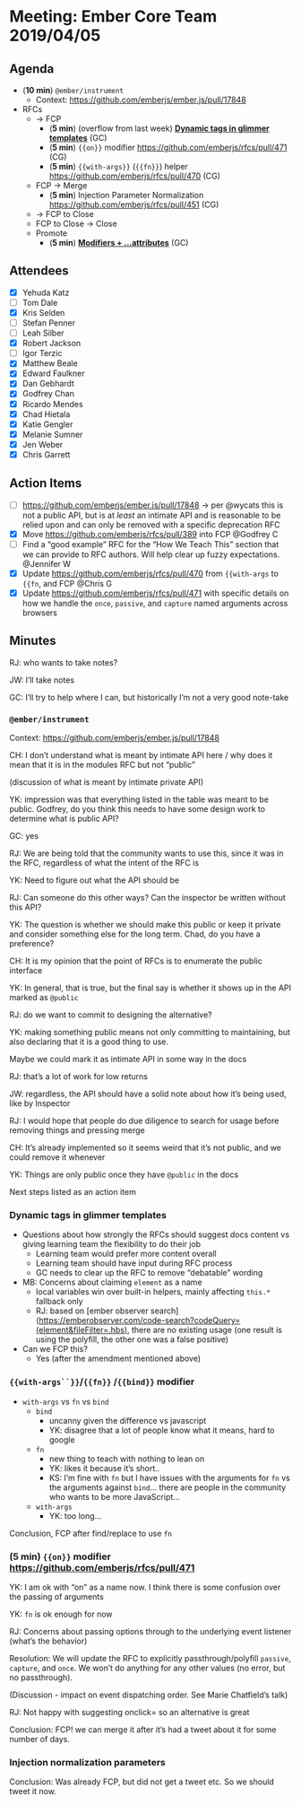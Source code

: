# Meeting: Ember Core Team 2019/04/05

## Agenda
    
- (**10 min**) `@ember/instrument` 
    - Context: https://github.com/emberjs/ember.js/pull/17848
- RFCs
    - → FCP
        - (**5 min**) (overflow from last week) [**Dynamic tags in glimmer templates**](https://github.com/emberjs/rfcs/pull/389) (GC)
        - (**5 min**) `{{on}}` modifier https://github.com/emberjs/rfcs/pull/471 (CG)
        - (**5 min**) `{{with-args}}` (`{{fn}}`) helper https://github.com/emberjs/rfcs/pull/470 (CG)
    - FCP → Merge
        - (**5 min**) Injection Parameter Normalization https://github.com/emberjs/rfcs/pull/451 (CG)
    - → FCP to Close
    - FCP to Close → Close
    - Promote
        - (**5 min**) [**Modifiers + …attributes**](https://github.com/emberjs/ember.js/pull/17842) (GC)

## Attendees

- [x] Yehuda Katz
- [ ] Tom Dale
- [x] Kris Selden
- [ ] Stefan Penner
- [ ] Leah Silber
- [x] Robert Jackson
- [ ] Igor Terzic
- [x] Matthew Beale
- [x] Edward Faulkner
- [x] Dan Gebhardt
- [x] Godfrey Chan
- [x] Ricardo Mendes
- [x] Chad Hietala
- [x] Katie Gengler
- [x] Melanie Sumner
- [x] Jen Weber
- [x] Chris Garrett

## Action Items

- [ ] https://github.com/emberjs/ember.js/pull/17848 → per @wycats this is not a public API, but is at *least* an intimate API and is reasonable to be relied upon and can only be removed with a specific deprecation RFC
- [x] Move https://github.com/emberjs/rfcs/pull/389 into FCP @Godfrey C 
- [ ] Find a “good example” RFC for the “How We Teach This” section that we can provide to RFC authors. Will help clear up fuzzy expectations. @Jennifer W 
- [x] Update https://github.com/emberjs/rfcs/pull/470 from `{{with-args` to `{{fn`, and FCP @Chris G 
- [x] Update https://github.com/emberjs/rfcs/pull/471 with specific details on how we handle the `once`, `passive`, and `capture` named arguments across browsers

## Minutes

RJ: who wants to take notes?

JW: I’ll take notes

GC: I’ll try to help where I can, but historically I’m not a very good note-take

### `@ember/instrument` 

Context: https://github.com/emberjs/ember.js/pull/17848

CH: I don’t understand what is meant by intimate API here / why does it mean that it is in the modules RFC but not “public”

(discussion of what is meant by intimate private API)

YK: impression was that everything listed in the table was meant to be public. Godfrey, do you think this needs to have some design work to determine what is public API?

GC: yes

RJ: We are being told that the community wants to use this, since it was in the RFC, regardless of what the intent of the RFC is

YK: Need to figure out what the API should be

RJ: Can someone do this other ways? Can the inspector be written without this API?

YK: The question is whether we should make this public or keep it private and consider something else for the long term. Chad, do you have a preference?

CH: It is my opinion that the point of RFCs is to enumerate the public interface

YK: In general, that is true, but the final say is whether it shows up in the API marked as `@public`

RJ: do we want to commit to designing the alternative?

YK: making something public means not only committing to maintaining, but also declaring that it is a good thing to use. 

Maybe we could mark it as intimate API in some way in the docs

RJ: that’s a lot of work for low returns

JW: regardless, the API should have a solid note about how it’s being used, like by Inspector

RJ: I would hope that people do due diligence to search for usage before removing things and pressing merge

CH: It’s already implemented so it seems weird that it’s not public, and we could remove it whenever

YK: Things are only public once they have `@public` in the docs

Next steps listed as an action item

### Dynamic tags in glimmer templates

- Questions about how strongly the RFCs should suggest docs content vs giving learning team the flexibility to do their job
    - Learning team would prefer more content overall
    - Learning team should have input during RFC process
    - GC needs to clear up the RFC to remove “debatable” wording
- MB: Concerns about claiming `element` as a name
    - local variables win over built-in helpers, mainly affecting `this.*` fallback only
    - RJ: based on [ember observer search](https://emberobserver.com/code-search?codeQuery=(element&fileFilter=.hbs), there are no existing usage (one result is using the polyfill, the other one was a false positive)
- Can we FCP this?
    - Yes (after the amendment mentioned above)

### `{{with-args``}}`/`{{fn}}` /`{{bind}}` modifier

- `with-args` vs `fn` vs `bind`
    - `bind`
        - uncanny given the difference vs javascript
        - YK: disagree that a lot of people know what it means, hard to google
    - `fn`
        - new thing to teach with nothing to lean on
        - YK: likes it because it’s short..
        - KS: I’m fine with `fn` but I have issues with the arguments for `fn` vs the arguments against `bind`… there are people in the community who wants to be more JavaScript…
    - `with-args`
        - YK: too long…

Conclusion, FCP after find/replace to use `fn` 

### (5 min) `{{on}}` modifier https://github.com/emberjs/rfcs/pull/471

YK: I am ok with “on” as a name now. I think there is some confusion over the passing of arguments

YK: `fn` is ok enough for now

RJ: Concerns about passing options through to the underlying event listener (what’s the behavior)

Resolution: We will update the RFC to explicitly passthrough/polyfill `passive`, `capture`, and `once`. We won’t do anything for any other values (no error, but no passthrough).

(Discussion - impact on event dispatching order. See Marie Chatfield’s talk)

RJ: Not happy with suggesting onclick= so an alternative is great

Conclusion: FCP! we can merge it after it’s had a tweet about it for some number of days.

### Injection normalization parameters

Conclusion: Was already FCP, but did not get a tweet etc. So we should tweet it now.
